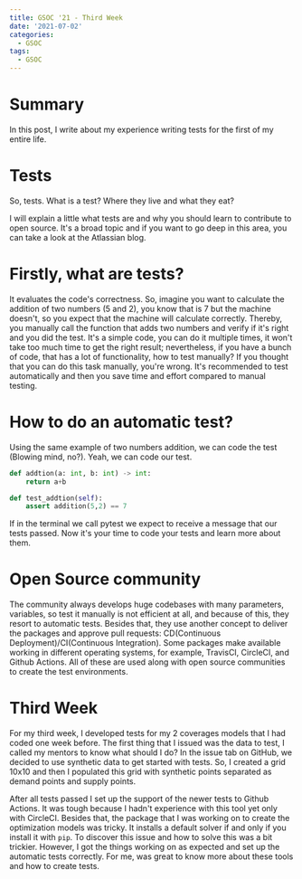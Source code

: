 ```yaml
---
title: GSOC '21 - Third Week
date: '2021-07-02'
categories:
  - GSOC
tags:
  - GSOC
---
```


# Summary
In this post, I write about my experience writing tests for the first of my entire life.

# Tests
So, tests. What is a test? Where they live and what they eat?

I will explain a little what tests are and why you should learn to contribute to open source. It's a broad topic and if you want to go deep in this area, you can take a look at the Atlassian blog.

# Firstly, what are tests?

It evaluates the code's correctness. So, imagine you want to calculate the addition of two numbers (5 and 2), you know that is 7 but the machine doesn't, so you expect that the machine will calculate correctly. Thereby, you manually call the function that adds two numbers and verify if it's right and you did the test. It's a simple code, you can do it multiple times, it won't take too much time to get the right result; nevertheless, if you have a bunch of code, that has a lot of functionality, how to test manually? If you thought that you can do this task manually, you're wrong. It's recommended to test automatically and then you save time and effort compared to manual testing.

# How to do an automatic test? 

Using the same example of two numbers addition, we can code the test (Blowing mind, no?). Yeah, we can code our test. 

```python
def addtion(a: int, b: int) -> int:
    return a+b

def test_addtion(self):
    assert addition(5,2) == 7
```

If in the terminal we call pytest we expect to receive a message that our tests passed. Now it's your time to code your tests and learn more about them.

# Open Source community

The community always develops huge codebases with many parameters, variables, so test it manually is not efficient at all, and because of this, they resort to automatic tests. Besides that, they use another concept to deliver the packages and approve pull requests: CD(Continuous Deployment)/CI(Continuous Integration). Some packages make available working in different operating systems, for example, TravisCI, CircleCI, and Github Actions. All of these are used along with open source communities to create the test environments.

# Third Week

For my third week, I developed tests for my 2 coverages models that I had coded one week before. The first thing that I issued was the data to test, I called my mentors to know what should I do? In the issue tab on GitHub, we decided to use synthetic data to get started with tests. So, I created a grid 10x10 and then I populated this grid with synthetic points separated as demand points and supply points. 

After all tests passed I set up the support of the newer tests to Github Actions. It was tough because I hadn't experience with this tool yet only with CircleCI. Besides that, the package that I was working on to create the optimization models was tricky. It installs a default solver if and only if you install it with `pip`. To discover this issue and how to solve this was a bit trickier. However, I got the things working on as expected and set up the automatic tests correctly. For me, was great to know more about these tools and how to create tests. 
